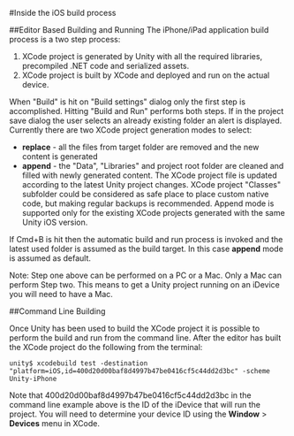 #Inside the iOS build process

##Editor Based Building and Running
The iPhone/iPad application build process is a two step process: 

1. XCode project is generated by Unity with all the required libraries, precompiled .NET code and serialized assets.
1. XCode project is built by XCode and deployed and run on the actual device.

When "Build" is hit on "Build settings" dialog only the first step is accomplished. Hitting "Build and Run" performs both steps.
If in the project save dialog the user selects an already existing folder an alert is displayed. Currently there are two XCode project generation modes to select: 

* __replace__ - all the files from target folder are removed and the new content is generated
* __append__ - the "Data", "Libraries" and project root folder are cleaned and filled with newly generated content. The XCode project file is updated according to the latest Unity project changes. XCode project "Classes" subfolder could be considered as safe place to place custom native code, but making regular backups is recommended. Append mode is supported only for the existing XCode projects generated with the same Unity iOS version.

If Cmd+B is hit then the automatic build and run process is invoked and the latest used folder is assumed as the build target. In this case __append__ mode is assumed as default.

Note: Step one above can be performed on a PC or a Mac.  Only a Mac can perform Step two.  This means to get a Unity project running on an iDevice you will need to have a Mac.

##Command Line Building

Once Unity has been used to build the XCode project it is possible to perform the build and run from the command line.  After the editor has built the XCode project do the following from the terminal:

````
unity$ xcodebuild test -destination "platform=iOS,id=400d20d00baf8d4997b47be0416cf5c44dd2d3bc" -scheme Unity-iPhone
````

Note that 400d20d00baf8d4997b47be0416cf5c44dd2d3bc in the command line example above is the ID of the iDevice that will run the project.  You will need to determine your device ID using the __Window__ &gt; __Devices__ menu in XCode.